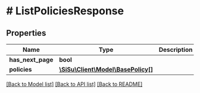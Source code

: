 # # ListPoliciesResponse

## Properties

Name | Type | Description | Notes
------------ | ------------- | ------------- | -------------
**has_next_page** | **bool** |  | 
**policies** | [**\SiSu\Client\Model\BasePolicy[]**](BasePolicy.md) |  | 

[[Back to Model list]](../../README.md#documentation-for-models) [[Back to API list]](../../README.md#documentation-for-api-endpoints) [[Back to README]](../../README.md)


